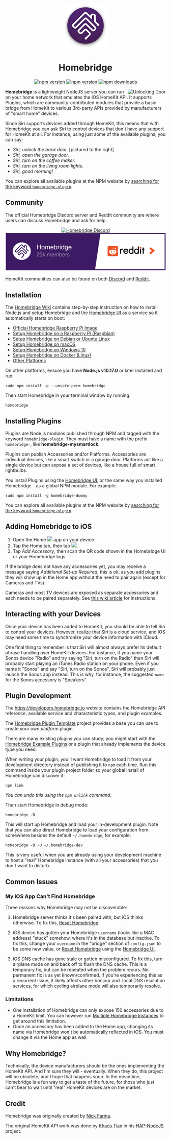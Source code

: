 <p align="center">
  <a href="https://homebridge.io"><img src="https://raw.githubusercontent.com/homebridge/branding/master/logos/homebridge-color-round-stylized.png" height="140"></a>
</p>

<span align="center">

# Homebridge

<a href="https://www.npmjs.com/package/homebridge"><img title="npm version" src="https://badgen.net/npm/v/homebridge?label=stable"></a>
<a href="https://github.com/homebridge/homebridge/wiki/Homebridge-Beta-Testing"><img title="npm version" src="https://badgen.net/npm/v/homebridge/beta?label=beta"></a>
<a href="https://www.npmjs.com/package/homebridge"><img title="npm downloads" src="https://badgen.net/npm/dt/homebridge"></a>

</span>

<img src="https://media.giphy.com/media/10l79ICohTu4iQ/giphy.gif" align="right" alt="Unlocking Door">

**Homebridge** is a lightweight NodeJS server you can run on your home network that emulates the iOS HomeKit API. It supports Plugins, which are community-contributed modules that provide a basic bridge from HomeKit to various 3rd-party APIs provided by manufacturers of "smart home" devices. 

Since Siri supports devices added through HomeKit, this means that with Homebridge you can ask Siri to control devices that don't have any support for HomeKit at all. For instance, using just some of the available plugins, you can say:

 * _Siri, unlock the back door._ [pictured to the right]
 * _Siri, open the garage door._
 * _Siri, turn on the coffee maker._ 
 * _Siri, turn on the living room lights._
 * _Siri, good morning!_

You can explore all available plugins at the NPM website by [searching for the keyword `homebridge-plugin`](https://www.npmjs.com/search?q=homebridge-plugin).

##  Community

The official Homebridge Discord server and Reddit community are where users can discuss Homebridge and ask for help.

<span align="center">

[![Homebridge Discord](https://discordapp.com/api/guilds/432663330281226270/widget.png?style=banner2)](https://discord.gg/kqNCe2D) [![Homebridge Reddit](.github/homebridge-reddit.svg?sanitize=true)](https://www.reddit.com/r/homebridge/)

</span>

HomeKit communities can also be found on both [Discord](https://discord.gg/RcV7fa8) and [Reddit](https://www.reddit.com/r/homekit).

## Installation

The [Homebridge Wiki](https://github.com/homebridge/homebridge/wiki) contains step-by-step instruction on how to install Node.js and setup Homebridge and the [Homebridge UI](https://github.com/oznu/homebridge-config-ui-x) as a service so it automatically starts on boot:

* [Official Homebridge Raspberry Pi Image](https://github.com/homebridge/homebridge-raspbian-image/wiki/Getting-Started)
* [Setup Homebridge on a Raspberry Pi (Raspbian)](https://github.com/homebridge/homebridge/wiki/Install-Homebridge-on-Raspbian)
* [Setup Homebridge on Debian or Ubuntu Linux](https://github.com/homebridge/homebridge/wiki/Install-Homebridge-on-Debian-or-Ubuntu-Linux)
* [Setup Homebridge on macOS](https://github.com/homebridge/homebridge/wiki/Install-Homebridge-on-macOS)
* [Setup Homebridge on Windows 10](https://github.com/homebridge/homebridge/wiki/Install-Homebridge-on-Windows-10)
* [Setup Homebridge on Docker (Linux)](https://github.com/homebridge/homebridge/wiki/Install-Homebridge-on-Docker)
* [Other Platforms](https://github.com/homebridge/homebridge/wiki/Other-Platforms)

On other platforms, ensure you have **Node.js v10.17.0** or later installed and run:

```console
sudo npm install -g --unsafe-perm homebridge
```

Then start Homebridge in your terminal window by running:

```console
homebridge
```

## Installing Plugins

Plugins are Node.js modules published through NPM and tagged with the keyword `homebridge-plugin`. They must have a name with the prefix `homebridge-`, like **homebridge-mysmartlock**.

Plugins can publish Accessories and/or Platforms. Accessories are individual devices, like a smart switch or a garage door. Platforms act like a single device but can expose a set of devices, like a house full of smart lightbulbs.

You install Plugins using the [Homebridge UI](https://github.com/oznu/homebridge-config-ui-x), or the same way you installed Homebridge - as a global NPM module. For example:

```console
sudo npm install -g homebridge-dummy
```

You can explore all available plugins at the NPM website by [searching for the keyword `homebridge-plugin`](https://www.npmjs.com/search?q=homebridge-plugin).

## Adding Homebridge to iOS

1. Open the Home <img src="https://user-images.githubusercontent.com/3979615/78010622-4ea1d380-738e-11ea-8a17-e6a465eeec35.png" height="16.42px"> app on your device.
2. Tap the Home tab, then tap <img src="https://user-images.githubusercontent.com/3979615/78010869-9aed1380-738e-11ea-9644-9f46b3633026.png" height="16.42px">.
3. Tap *Add Accessory*, then scan the QR code shown in the Homebridge UI or your Homebridge logs.

If the bridge does not have any accessories yet, you may receive a message saying *Additional Set-up Required*, this is ok, as you add plugins they will show up in the Home app without the need to pair again (except for Cameras and TVs).

Cameras and most TV devices are exposed as separate accessories and each needs to be paired separately. See [this wiki article](https://github.com/homebridge/homebridge/wiki/Connecting-Homebridge-To-HomeKit#how-to-add-homebridge-cameras--tvs) for instructions.

## Interacting with your Devices

Once your device has been added to HomeKit, you should be able to tell Siri to control your devices. However, realize that Siri is a cloud service, and iOS may need some time to synchronize your device information with iCloud.

One final thing to remember is that Siri will almost always prefer its default phrase handling over HomeKit devices. For instance, if you name your Sonos device "Radio" and try saying "Siri, turn on the Radio" then Siri will probably start playing an iTunes Radio station on your phone. Even if you name it "Sonos" and say "Siri, turn on the Sonos", Siri will probably just launch the Sonos app instead. This is why, for instance, the suggested `name` for the Sonos accessory is "Speakers".

## Plugin Development

The https://developers.homebridge.io website contains the Homebridge API reference, available service and characteristic types, and plugin examples.

The [Homebridge Plugin Template](https://github.com/homebridge/homebridge-plugin-template) project provides a base you can use to create your own *platform* plugin.

There are many existing plugins you can study; you might start with the [Homebridge Example Plugins](https://github.com/homebridge/homebridge-examples) or a plugin that already implements the device type you need.

When writing your plugin, you'll want Homebridge to load it from your development directory instead of publishing it to `npm` each time. Run this command inside your plugin project folder so your global install of Homebridge can discover it:


```shell
npm link
```

*You can undo this using the `npm unlink` command.*

Then start Homebridge in debug mode:

```shell
homebridge -D
```

This will start up Homebridge and load your in-development plugin. Note that you can also direct Homebridge to load your configuration from somewhere besides the default `~/.homebridge`, for example:

```shell
homebridge -D -U ~/.homebridge-dev
```

This is very useful when you are already using your development machine to host a "real" Homebridge instance (with all your accessories) that you don't want to disturb.

## Common Issues

### My iOS App Can't Find Homebridge

Three reasons why Homebridge may not be discoverable:

  1. Homebridge server thinks it's been paired with, but iOS thinks otherwise. To fix this, [Reset Homebridge](https://github.com/homebridge/homebridge/wiki/Connecting-Homebridge-To-HomeKit#how-to-reset-homebridge).

  2. iOS device has gotten your Homebridge `username` (looks like a MAC address) "stuck" somehow, where it's in the database but inactive. To fix this, change your `username` in the "bridge" section of `config.json` to be some new value, or [Reset Homebridge](https://github.com/homebridge/homebridge/wiki/Connecting-Homebridge-To-HomeKit#how-to-reset-homebridge) using the [Homebridge UI](https://github.com/oznu/homebridge-config-ui-x).
  
  3. iOS DNS cache has gone stale or gotten misconfigured. To fix this, turn airplane mode on and back off to flush the DNS cache. This is a temporary fix, but can be repeated when the problem recurs. No permanent fix is as yet known/confirmed. If you're experiencing this as a recurrent issue, it likely affects other bonjour and .local DNS resolution services, for which cycling airplane mode will also temporarily resolve.

### Limitations

 * One installation of Homebridge can only expose 150 accessories due to a HomeKit limit. You can however run [Multiple Homebridge Instances](https://github.com/oznu/homebridge-config-ui-x/wiki/Homebridge-Service-Command#multiple-instances) to get around this limitation.
 * Once an accessory has been added to the Home app, changing its name via Homebridge won't be automatically reflected in iOS. You must change it via the Home app as well.

## Why Homebridge?

Technically, the device manufacturers should be the ones implementing the HomeKit API. And I'm sure they will - eventually. When they do, this project will be obsolete, and I hope that happens soon. In the meantime, Homebridge is a fun way to get a taste of the future, for those who just can't bear to wait until "real" HomeKit devices are on the market.

## Credit

Homebridge was originally created by [Nick Farina](https://twitter.com/nfarina).

The original HomeKit API work was done by [Khaos Tian](https://twitter.com/khaost) in his [HAP-NodeJS](https://github.com/homebridge/HAP-NodeJS) project.
